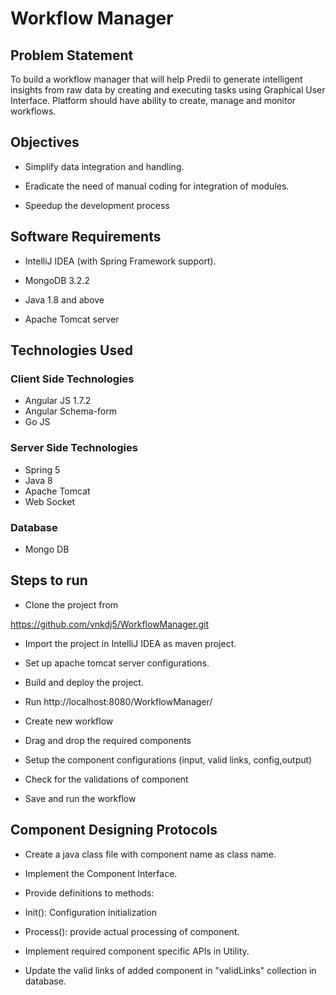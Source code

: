 # Workflow Manager 

## Problem Statement 

To build a workflow manager that will help Predii to generate intelligent insights from raw data by creating and executing tasks using Graphical User Interface. Platform should have ability to create, manage and monitor workflows. 

## Objectives 

  - Simplify data integration and handling. 

  - Eradicate the need of manual coding for integration of modules. 

  - Speedup the development process 

 

## Software Requirements 

  - IntelliJ IDEA (with Spring Framework support). 

  - MongoDB 3.2.2

  - Java 1.8 and above 

  - Apache Tomcat server 

## Technologies Used 

### Client Side Technologies

  - Angular JS 1.7.2 
  - Angular Schema-form
  - Go JS 


### Server Side Technologies

  - Spring 5
  - Java 8
  - Apache Tomcat 
  - Web Socket 
  
### Database

  - Mongo DB  
 

## Steps to run  

  -  Clone the project from 

https://github.com/vnkdj5/WorkflowManager.git 

  - Import the project in IntelliJ IDEA as maven project. 

  - Set up apache tomcat server configurations. 

  - Build and deploy the project. 

  - Run http://localhost:8080/WorkflowManager/ 

  - Create new workflow  

  - Drag and drop the required components 

  - Setup the component configurations (input, valid links, config,output) 

   - Check for the validations of component 

  - Save and run the workflow 
 

## Component Designing Protocols 

  - Create a java class file with component name as class name. 

  - Implement the Component Interface. 

  - Provide definitions to methods:  

  - Init(): Configuration initialization 

  - Process(): provide actual processing of component. 

  - Implement required component specific APIs in Utility. 

  - Update the valid links of added component in "validLinks" collection in database.  

 

 

 

 

 

 

 

 
